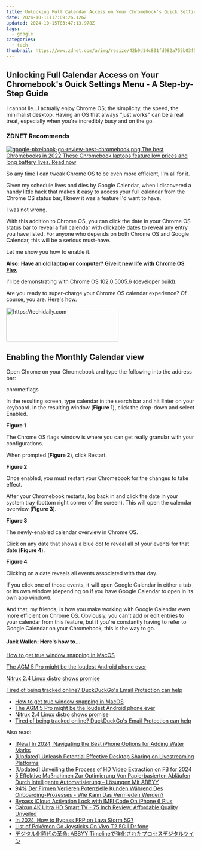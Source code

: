 ```yaml
---
title: Unlocking Full Calendar Access on Your Chromebook's Quick Settings Menu - A Step-by-Step Guide
date: 2024-10-11T17:09:26.126Z
updated: 2024-10-15T03:47:13.978Z
tags:
  - google
categories:
  - tech
thumbnail: https://www.zdnet.com/a/img/resize/42b9d14c801fd982a755b03f5eb6a140c410d906/2021/02/01/30baa0c5-024e-4ac0-90ef-5192c24ccb1f/samsung-galaxy-chromebook-review-best-chromebook.png?width=278&height=156&fit=crop&format=pjpg&auto=webp
---
```


## Unlocking Full Calendar Access on Your Chromebook's Quick Settings Menu - A Step-by-Step Guide

I cannot lie…I actually enjoy Chrome OS; the simplicity, the speed, the minimalist desktop. Having an OS that always "just works" can be a real treat, especially when you're incredibly busy and on the go.

### **ZDNET** Recommends

[![google-pixelbook-go-review-best-chromebook.png](https://www.zdnet.com/a/img/resize/adbcce40c770d56c36868fa2864392a7ca8c4814/2021/02/01/b259b540-c3c3-41af-8f2f-9cf4299efa72/google-pixelbook-go-review-best-chromebook.png?auto=webp&fit=crop&frame=1&height=238.5&width=459) The best Chromebooks in 2022 These Chromebook laptops feature low prices and long battery lives.  Read now](https://www.zdnet.com/article/best-chromebook-laptop/)

So any time I can tweak Chrome OS to be even more efficient, I'm all for it.

Given my schedule lives and dies by Google Calendar, when I discovered a handy little hack that makes it easy to access your full calendar from the Chrome OS status bar, I knew it was a feature I'd want to have.

I was not wrong. 

With this addition to Chrome OS, you can click the date in your Chrome OS status bar to reveal a full calendar with clickable dates to reveal any entry you have listed. For anyone who depends on both Chrome OS and Google Calendar, this will be a serious must-have.

Let me show you how to enable it.

**Also:** [**Have an old laptop or computer? Give it new life with Chrome OS Flex**](https://www.zdnet.com/education/computers-tech/have-an-old-laptop-or-computer-give-it-new-life-with-chrome-os-flex/)

I'll be demonstrating with Chrome OS 102.0.5005.6 (developer build). 

Are you ready to super-charge your Chrome OS calendar experience? Of course, you are. Here's how.

<!-- affiliate ads begin -->
<a href="https://aligracehair.sjv.io/c/5597632/1972679/19272" target="_top" id="1972679">
  <img src="//a.impactradius-go.com/display-ad/19272-1972679" border="0" alt="https://techidaily.com" width="300" height="90"/>
</a>
<img height="0" width="0" src="https://aligracehair.sjv.io/i/5597632/1972679/19272" style="position:absolute;visibility:hidden;" border="0" />
<!-- affiliate ads end -->

## Enabling the Monthly Calendar view

Open Chrome on your Chromebook and type the following into the address bar:

chrome:flags

In the resulting screen, type calendar in the search bar and hit Enter on your keyboard. In the resulting window (**Figure 1**), click the drop-down and select Enabled.

**Figure 1**

The Chrome OS flags window is where you can get really granular with your configurations.

When prompted (**Figure 2**), click Restart.

**Figure 2**

Once enabled, you must restart your Chromebook for the changes to take effect.

After your Chromebook restarts, log back in and click the date in your system tray (bottom right corner of the screen). This will open the calendar overview (**Figure 3**).

**Figure 3**

The newly-enabled calendar overview in Chrome OS.

Click on any date that shows a blue dot to reveal all of your events for that date (**Figure 4**).

**Figure 4**

Clicking on a date reveals all events associated with that day.

If you click one of those events, it will open Google Calendar in either a tab or its own window (depending on if you have Google Calendar to open in its own app window).

And that, my friends, is how you make working with Google Calendar even more efficient on Chrome OS. Obviously, you can't add or edit entries to your calendar from this feature, but if you're constantly having to refer to Google Calendar on your Chromebook, this is the way to go.

#### Jack Wallen: Here's how to...

[How to get true window snapping in MacOS](https://www.zdnet.com/article/how-to-get-true-window-snapping-in-macos/ "How to get true window snapping in MacOS")

[The AGM 5 Pro might be the loudest Android phone ever](https://www.zdnet.com/article/the-agm-5-pro-might-be-the-loudest-android-phone-ever/ "The AGM 5 Pro might be the loudest Android phone ever")

[Nitrux 2.4 Linux distro shows promise](https://www.zdnet.com/article/nitrux-2-4-linux-distribution-shows-promise-but-seems-rough-around-the-edges/ "Nitrux 2.4 Linux distro shows promise")

[Tired of being tracked online? DuckDuckGo's Email Protection can help](https://www.zdnet.com/article/tired-of-being-tracked-online-duckduckgos-email-protection-can-help/ "Tired of being tracked online? DuckDuckGo's Email Protection can help")

* [How to get true window snapping in MacOS](https://www.zdnet.com/article/how-to-get-true-window-snapping-in-macos/ "How to get true window snapping in MacOS")
* [The AGM 5 Pro might be the loudest Android phone ever](https://www.zdnet.com/article/the-agm-5-pro-might-be-the-loudest-android-phone-ever/ "The AGM 5 Pro might be the loudest Android phone ever")
* [Nitrux 2.4 Linux distro shows promise](https://www.zdnet.com/article/nitrux-2-4-linux-distribution-shows-promise-but-seems-rough-around-the-edges/ "Nitrux 2.4 Linux distro shows promise")
* [Tired of being tracked online? DuckDuckGo's Email Protection can help](https://www.zdnet.com/article/tired-of-being-tracked-online-duckduckgos-email-protection-can-help/ "Tired of being tracked online? DuckDuckGo's Email Protection can help")

<ins class="adsbygoogle"
     style="display:block"
     data-ad-format="autorelaxed"
     data-ad-client="ca-pub-7571918770474297"
     data-ad-slot="1223367746"></ins>

<ins class="adsbygoogle"
     style="display:block"
     data-ad-client="ca-pub-7571918770474297"
     data-ad-slot="8358498916"
     data-ad-format="auto"
     data-full-width-responsive="true"></ins>

<span class="atpl-alsoreadstyle">Also read:</span>
<div><ul>
<li><a href="https://fox-direct.techidaily.com/new-in-2024-navigating-the-best-iphone-options-for-adding-water-marks/"><u>[New] In 2024, Navigating the Best iPhone Options for Adding Water Marks</u></a></li>
<li><a href="https://facebook-videos.techidaily.com/updated-unleash-potential-effective-desktop-sharing-on-livestreaming-platforms/"><u>[Updated] Unleash Potential Effective Desktop Sharing on Livestreaming Platforms</u></a></li>
<li><a href="https://facebook-video-recording.techidaily.com/updated-unveiling-the-process-of-hd-video-extraction-on-fb-for-2024/"><u>[Updated] Unveiling the Process of HD Video Extraction on FB for 2024</u></a></li>
<li><a href="https://some-tips.techidaily.com/5-effektive-massnahmen-zur-optimierung-von-papierbasierten-ablaufen-durch-intelligente-automatisierung-losungen-mit-abbyy/"><u>5 Effektive Maßnahmen Zur Optimierung Von Papierbasierten Abläufen Durch Intelligente Automatisierung – Lösungen Mit ABBYY</u></a></li>
<li><a href="https://some-tips.techidaily.com/94-der-firmen-verlieren-potenzielle-kunden-wahrend-des-onboarding-prozesses-wie-kann-das-vermieden-werden/"><u>94% Der Firmen Verlieren Potenzielle Kunden Während Des Onboarding-Prozesses - Wie Kann Das Vermieden Werden?</u></a></li>
<li><a href="https://activate-lock.techidaily.com/bypass-icloud-activation-lock-with-imei-code-on-iphone-6-plus-by-drfone-ios/"><u>Bypass iCloud Activation Lock with IMEI Code On iPhone 6 Plus</u></a></li>
<li><a href="https://some-tips.techidaily.com/caixun-4k-ultra-hd-smart-tv-75-inch-review-affordable-quality-unveiled/"><u>Caixun 4K Ultra HD Smart TV - 75 Inch Review: Affordable Quality Unveiled</u></a></li>
<li><a href="https://android-frp.techidaily.com/in-2024-how-to-bypass-frp-on-lava-storm-5g-by-drfone-android/"><u>In 2024, How to Bypass FRP on Lava Storm 5G?</u></a></li>
<li><a href="https://change-location.techidaily.com/list-of-pokemon-go-joysticks-on-vivo-t2-5g-drfone-by-drfone-virtual-android/"><u>List of Pokémon Go Joysticks On Vivo T2 5G | Dr.fone</u></a></li>
<li><a href="https://some-tips.techidaily.com/1724312968539-abbyy-timeline/"><u>デジタル化時代の革命: ABBYY Timelineで強化されたプロセスデジタルツイン</u></a></li>
</ul></div>

